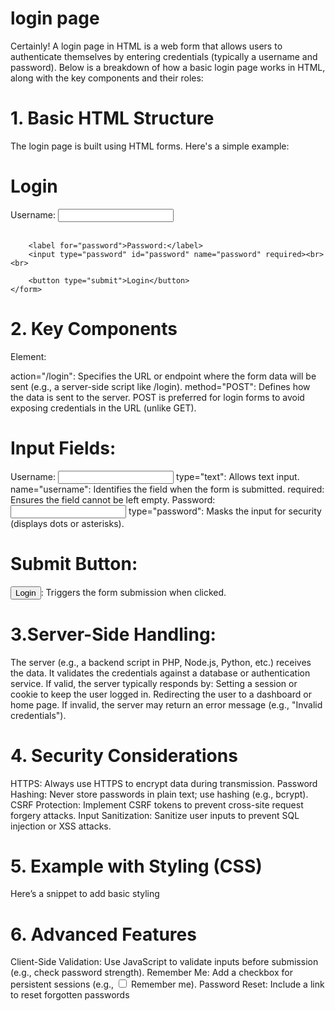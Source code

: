 # login page 
Certainly! A login page in HTML is a web form that allows users to authenticate themselves by entering credentials (typically a username and password). Below is a breakdown of how a basic login page works in HTML, along with the key components and their roles:

# 1. Basic HTML Structure
The login page is built using HTML forms. Here's a simple example:

<!DOCTYPE html>
<html lang="en">
<head>
    <meta charset="UTF-8">
    <meta name="viewport" content="width=device-width, initial-scale=1.0">
    <title>Login Page</title>
</head>
<body>
    <h1>Login</h1>
    <form action="/login" method="POST">
        <label for="username">Username:</label>
        <input type="text" id="username" name="username" required><br><br>

        <label for="password">Password:</label>
        <input type="password" id="password" name="password" required><br><br>

        <button type="submit">Login</button>
    </form>
</body>
</html>

# 2. Key Components

<form> Element:

action="/login": Specifies the URL or endpoint where the form data will be sent (e.g., a server-side script like /login).
method="POST": Defines how the data is sent to the server. POST is preferred for login forms to avoid exposing credentials in the URL (unlike GET).

# Input Fields:

Username: <input type="text" id="username" name="username" required>
type="text": Allows text input.
name="username": Identifies the field when the form is submitted.
required: Ensures the field cannot be left empty.
Password: <input type="password" id="password" name="password" required>
type="password": Masks the input for security (displays dots or asterisks).

# Submit Button:
<button type="submit">Login</button>: Triggers the form submission when clicked.

# 3.Server-Side Handling:

The server (e.g., a backend script in PHP, Node.js, Python, etc.) receives the data.
It validates the credentials against a database or authentication service.
If valid, the server typically responds by:
Setting a session or cookie to keep the user logged in.
Redirecting the user to a dashboard or home page.
If invalid, the server may return an error message (e.g., "Invalid credentials").

# 4. Security Considerations

HTTPS: Always use HTTPS to encrypt data during transmission.
Password Hashing: Never store passwords in plain text; use hashing (e.g., bcrypt).
CSRF Protection: Implement CSRF tokens to prevent cross-site request forgery attacks.
Input Sanitization: Sanitize user inputs to prevent SQL injection or XSS attacks.

# 5. Example with Styling (CSS)

Here’s a snippet to add basic styling 







# 6. Advanced Features
Client-Side Validation: Use JavaScript to validate inputs before submission (e.g., check password strength).
Remember Me: Add a checkbox for persistent sessions (e.g., <input type="checkbox" name="remember"> Remember me).
Password Reset: Include a link to reset forgotten passwords



